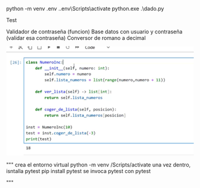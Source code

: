 python -m venv .env
.\.env\Scripts\activate
python.exe .\dado.py


Test



Validador de contraseña (funcion)
Base datos con usuario y contraseña (validar esa contraseña)
Conversor de romano a decimal


![alt text](image.png)

"""
crea el entorno virtual
python -m venv <nombre-venv>
<nombre-venv>/Scripts/activate
una vez dentro, isntalla pytest
pip install pytest
se invoca pytest con
pytest <nombre-script>

"""